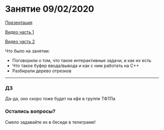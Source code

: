# Занятие 09/02/2020

[Презентация](segment_tree.pdf)

[Видео часть 1](https://youtu.be/jHkv7V2zDtQ)

[Видео часть 2](https://youtu.be/2wecXigAluA)

Что было на занятии:

* Поговорили о том, что такое интерактивные задачи, и как их есть
* Что такое буфер ввода/вывода и как с ним работать на C++
* Разбирали дерево отрезков

---
### ДЗ
Да-да, оно скоро тоже будет на кфе в группе ТФТЛа

### Остались вопросы?
Смело задавайте их в беседе в телеграме!
